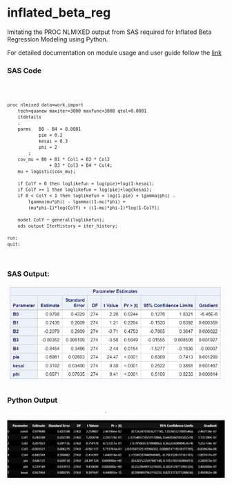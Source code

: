 # inflated_beta_reg
Imitating the PROC NLMIXED output from SAS required for Inflated Beta Regression Modeling 
using Python.

For detailed documentation on module usage and user guide follow the [link](https://github.com/pages/subhajit-dubey/inflated_beta_reg)

### SAS Code

<code>

    proc nlmixed data=work.import
        tech=quanew maxiter=3000 maxfunc=3000 qtol=0.0001
        itdetails
        ;
        parms 	B0 - B4 = 0.0001
                pie = 0.2
                kesai = 0.3
                phi = 2
            ;
        cov_mu = B0 + B1 * Col1 + B2 * Col2 
                    + B3 * Col3 + B4 * Col4;
        mu = logistic(cov_mu);
        
        if ColY = 0 then loglikefun = log(pie)+log(1-kesai);
        if ColY >= 1 then loglikefun = log(pie)+log(kesai);
        if 0 < ColY < 1 then loglikefun = log(1-pie) + lgamma(phi) -
            lgamma(mu*phi) - lgamma((1-mu)*phi) +
            (mu*phi-1)*log(ColY) + ((1-mu)*phi-1)*log(1-ColY);
            
        model ColY ~ general(loglikefun);
        ods output IterHistory = iter_history;

    run;
    quit;
</code>

### SAS Output:

![img1](https://github.com/subhajit-dubey/inflated_beta_reg/blob/master/img/img1.jpg)

### Python Output

![img2](https://github.com/subhajit-dubey/inflated_beta_reg/blob/main/img/img2.jpg)